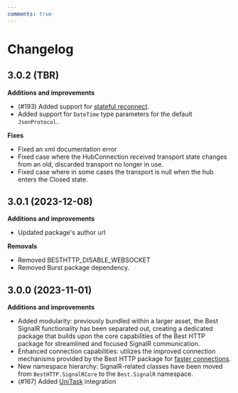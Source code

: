 ```yaml
---
comments: true
---
```


# Changelog

## 3.0.2 (TBR)

__Additions and improvements__

- (#193) Added support for [stateful reconnect](https://learn.microsoft.com/en-us/aspnet/core/signalr/configuration?view=aspnetcore-8.0&tabs=dotnet#configure-stateful-reconnect).
- Added support for `DateTime` type parameters for the default `JsonProtocol`.

__Fixes__

- Fixed an xml documentation error
- Fixed case where the HubConnection received transport state changes from an old, discarded transport no longer in use.
- Fixed case where in some cases the transport is null when the hub enters the Closed state.

## 3.0.1 (2023-12-08)

__Additions and improvements__

- Updated package's author url

__Removals__

- Removed BESTHTTP_DISABLE_WEBSOCKET
- Removed Burst package dependency.


## 3.0.0 (2023-11-01)

__Additions and improvements__

- Added modularity: previously bundled within a larger asset, the Best SignalR functionality has been separated out, 
creating a dedicated package that builds upon the core capabilities of the Best HTTP package for streamlined and focused SignalR communication.
- Enhanced connection capabilities: utilizes the improved connection mechanisms provided by the Best HTTP package for [faster connections](../Shared/connections/racing.md).
- New namespace hierarchy: SignalR-related classes have been moved from `BestHTTP.SignalRCore` to the `Best.SignalR` namespace.
- (#167) Added [UniTask](https://github.com/Cysharp/UniTask) integration